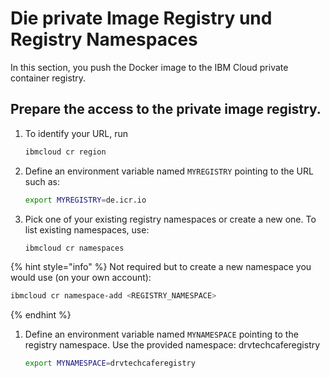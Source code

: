 # Die private Image Registry und Registry Namespaces

In this section, you push the Docker image to the IBM Cloud private container registry.

## Prepare the access to the private image registry.

1. To identify your URL, run

   ```bash
   ibmcloud cr region
   ```

2. Define an environment variable named `MYREGISTRY` pointing to the URL such as:

   ```bash
   export MYREGISTRY=de.icr.io
   ```

3. Pick one of your existing registry namespaces or create a new one. To list existing namespaces, use:

   ```bash
   ibmcloud cr namespaces
   ```

{% hint style="info" %}
Not required but to create a new namespace you would use \(on your own account\):

```bash
ibmcloud cr namespace-add <REGISTRY_NAMESPACE>
```
{% endhint %}

1. Define an environment variable named `MYNAMESPACE` pointing to the registry namespace. Use the provided namespace: drvtechcaferegistry

   ```bash
   export MYNAMESPACE=drvtechcaferegistry
   ```

